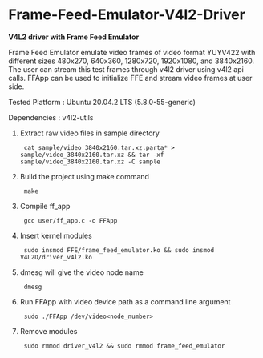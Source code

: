 # Frame-Feed-Emulator-V4l2-Driver

**V4L2 driver with Frame Feed Emulator**

Frame Feed Emulator emulate video frames of video format YUYV422 with different sizes 480x270, 640x360, 1280x720, 1920x1080, and 3840x2160. The user can stream this test frames through v4l2 driver using v4l2 api calls. FFApp can be used to initialize FFE and stream video frames at user side.

Tested Platform : Ubuntu 20.04.2 LTS (5.8.0-55-generic)

Dependencies : v4l2-utils

1. Extract raw video files in sample directory

		cat sample/video_3840x2160.tar.xz.parta* > sample/video_3840x2160.tar.xz && tar -xf sample/video_3840x2160.tar.xz -C sample

2. Build the project using make command

		make

3. Compile ff_app

		gcc user/ff_app.c -o FFApp

4. Insert kernel modules

		sudo insmod FFE/frame_feed_emulator.ko && sudo insmod V4L2D/driver_v4l2.ko

5. dmesg will give the video node name

		dmesg

6. Run FFApp with video device path as a command line argument

		sudo ./FFApp /dev/video<node_number>

7. Remove modules
		
		sudo rmmod driver_v4l2 && sudo rmmod frame_feed_emulator

